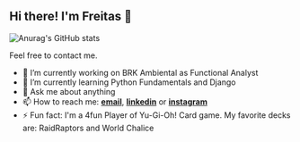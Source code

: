 <h2>Hi there! I'm Freitas 👋</h2>

![Anurag's GitHub stats](https://github-readme-stats.vercel.app/api?username=freitas2u&show_icons=true&theme=tokyonight)

Feel free to contact me.

- 🔭 I’m currently working on BRK Ambiental as Functional Analyst
- 🌱 I’m currently learning Python Fundamentals and Django
- 💬 Ask me about anything
- 📫 How to reach me: **<a href="mailto:ffsouza.quality@gmail.com">email</a>**, **[linkedin](https://www.linkedin.com/in/freitas2u)** or **[instagram](https://www.instagram.com/freitas.to)**
- ⚡ Fun fact: I'm a 4fun Player of Yu-Gi-Oh! Card game. My favorite decks are: RaidRaptors and World Chalice
